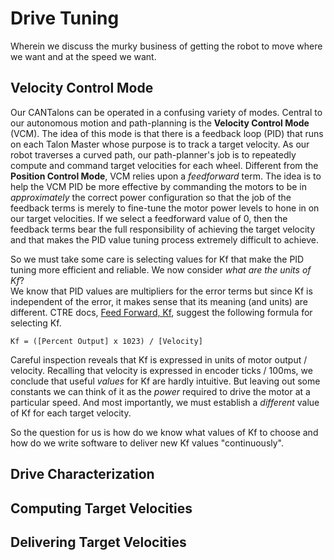 # Drive Tuning

Wherein we discuss the murky business of getting the robot to move where we 
want and at the speed we want.

## Velocity Control Mode

Our CANTalons can be operated in a confusing variety of modes.  Central to
our autonomous motion and path-planning is the __Velocity Control Mode__ (VCM).
The idea of this mode is that there is a feedback loop (PID) that runs on each
Talon Master whose purpose is to track a target velocity.  As our robot traverses
a curved path, our path-planner's job is to repeatedly compute and command target
velocities for each wheel. Different from the __Position Control Mode__, VCM
relies upon a _feedforward_ term. The idea is to help the VCM PID
be more effective by commanding the motors to be in _approximately_ the
correct power configuration so that the job of the feedback terms is merely
to fine-tune the motor power levels to hone in on our target velocities.
If we select a feedforward value of 0, then the feedback terms bear the full
responsibility of achieving the target velocity and that makes the PID value
tuning process extremely difficult to achieve.

So we must take some care is selecting values for Kf that make the PID tuning
more efficient and reliable. We now consider _what are the units of Kf_?  
We know that PID values are multipliers for the error terms but
since Kf is independent of the error, it makes sense that its meaning (and units)
are different. CTRE docs, [Feed Forward, Kf](https://github.com/CrossTheRoadElec/Phoenix-Documentation/blob/master/README.md#feed-forward-kf), suggest the following formula for selecting Kf.

    Kf = ([Percent Output] x 1023) / [Velocity]

Careful inspection reveals that Kf is expressed in units of
motor output / velocity.  Recalling that velocity is expressed in
encoder ticks / 100ms, we conclude that useful _values_ for Kf are hardly
intuitive.  But leaving out some constants we can think of it as the _power_
required to drive the motor at a particular speed. And most importantly, we
must establish a _different_ value of Kf for each target velocity.

So the question for us is how do we know what values of Kf to choose and
how do we write software to deliver new Kf values "continuously".

## Drive Characterization

## Computing Target Velocities

## Delivering Target Velocities
